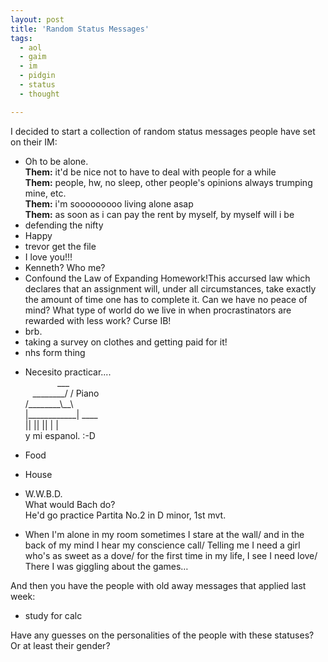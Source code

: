 ```yaml
---
layout: post
title: 'Random Status Messages'
tags:
  - aol
  - gaim
  - im
  - pidgin
  - status
  - thought

---
```


<p>I decided to start a collection of random status messages people have set on their IM:</p> <ul> <li>Oh to be alone.<br><b>Them:</b> it'd be nice not to have to deal with people for a while<br><b>Them:</b> people, hw, no sleep, other people's opinions always trumping mine, etc.<br><b>Them:</b> i'm sooooooooo living alone asap<br><b>Them:</b> as soon as i can pay the rent by myself, by myself will i be  <li>defending the nifty  <li>Happy  <li>trevor get the file  <li>I love you!!!  <li>Kenneth? Who me?  <li>Confound the Law of Expanding Homework!This accursed law which declares that an assignment will, under all circumstances, take exactly the amount of time one has to complete it. Can we have no peace of mind? What type of world do we live in when procrastinators are rewarded with less work? Curse IB!  <li>brb.  <li>taking a survey on clothes and getting paid for it!  <li>nhs form thing  <li> <p>Necesito practicar.... <br>&nbsp;&nbsp;&nbsp;&nbsp;&nbsp;&nbsp;&nbsp;&nbsp;&nbsp;&nbsp;&nbsp;&nbsp; ___<br>&nbsp;&nbsp; ________/ / Piano<br>/________\__\<br>|____________| ____<br>|| || || | |<br>y mi espanol. :-D</p> <li> <p>Food</p> <li> <p>House</p> <li> <p>W.W.B.D.<br>What would Bach do?<br>He'd go practice Partita No.2 in D minor, 1st mvt.</p> <li> <p>When I'm alone in my room sometimes I stare at the wall/ and in the back of my mind I hear my conscience call/ Telling me I need a girl who's as sweet as a dove/ for the first time in my life, I see I need love/ There I was giggling about the games…</p></li></ul> <p>And then you have the people with old away messages that applied last week:</p> <ul> <li>study for calc</li></ul> <p>Have any guesses on the personalities of the people with these statuses? Or at least their gender?</p>
